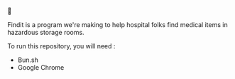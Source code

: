🚧

Findit is a program we're making to help hospital folks find medical items in hazardous storage rooms. 

To run this repository, you will need :
- Bun.sh
- Google Chrome
